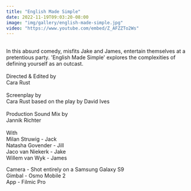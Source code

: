 ```yaml
---
title: "English Made Simple"
date: 2022-11-19T09:03:20-08:00
image: "img/gallery/english-made-simple.jpg"
video: "https://www.youtube.com/embed/Z_AFZZTo2Ws"
---
```


\
In this absurd comedy, misfits Jake and James, entertain themselves at a pretentious party. 'English Made Simple' explores the complexities of defining yourself as an outcast.
\
\
Directed & Edited by
\
Cara Rust
\
\
Screenplay by
\
Cara Rust based on the play by David Ives
\
\
Production Sound Mix by
\
Jannik Richter
\
\
With
\
Milan Struwig - Jack
\
Natasha Govender - Jill
\
Jaco van Niekerk - Jake
\
Willem van Wyk - James


Camera - Shot entirely on a Samsung Galaxy S9
\
Gimbal - Osmo Mobile 2
\
App - Filmic Pro
